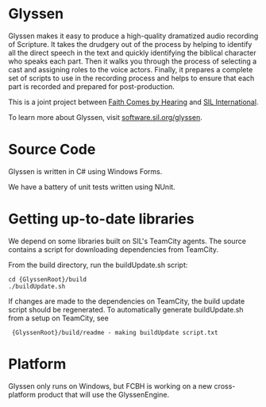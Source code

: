 Glyssen
====================
Glyssen makes it easy to produce a high-quality dramatized audio recording of Scripture. It takes the drudgery out of the process by helping to identify all the direct speech in the text and quickly identifying the biblical character who speaks each part. Then it walks you through the process of selecting a cast and assigning roles to the voice actors. Finally, it prepares a complete set of scripts to use in the recording process and helps to ensure that each part is recorded and prepared for post-production.

This is a joint project between [Faith Comes by Hearing](http://www.faithcomesbyhearing.com) and [SIL International](http://www.sil.org).

To learn more about Glyssen, visit [software.sil.org/glyssen](http://software.sil.org/glyssen).

Source Code
====================
Glyssen is written in C# using Windows Forms.

We have a battery of unit tests written using NUnit.

Getting up-to-date libraries
====================
We depend on some libraries built on SIL's TeamCity agents.
The source contains a script for downloading dependencies from TeamCity.

From the build directory, run the buildUpdate.sh script:

	cd {GlyssenRoot}/build
	./buildUpdate.sh

If changes are made to the dependencies on TeamCity, the build update script should be regenerated. To automatically generate buildUpdate.sh from a setup on TeamCity, see
	
	 {GlyssenRoot}/build/readme - making buildUpdate script.txt

Platform
====================
Glyssen only runs on Windows, but FCBH is working on a new cross-platform product that will use the GlyssenEngine.
